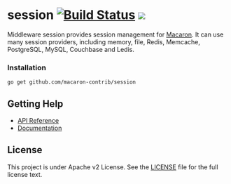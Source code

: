 session [![Build Status](https://drone.io/github.com/macaron-contrib/session/status.png)](https://drone.io/github.com/macaron-contrib/session/latest) [![](http://gocover.io/_badge/github.com/macaron-contrib/session)](http://gocover.io/github.com/macaron-contrib/session)
=======

Middleware session provides session management for [Macaron](https://github.com/Unknwon/macaron). It can use many session providers, including memory, file, Redis, Memcache, PostgreSQL, MySQL, Couchbase and Ledis.

### Installation

	go get github.com/macaron-contrib/session
	
## Getting Help

- [API Reference](https://gowalker.org/github.com/macaron-contrib/session)
- [Documentation](http://macaron.gogs.io/docs/middlewares/session)

## License

This project is under Apache v2 License. See the [LICENSE](LICENSE) file for the full license text.
